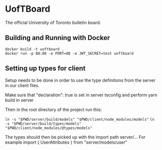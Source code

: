 # UofTBoard

The official University of Toronto bulletin board.

## Building and Running with Docker

```
docker build -t uoftboard .
docker run -p 80:80 -e PORT=80 -e JWT_SECRET=test uoftboard
```

## Setting up types for client

Setup needs to be done in order to use the type definitions from the server in our client files.

Make sure that "declaration": true is set in server tsconfig and perform yarn build in server

Then in the root directory of the project run this:

`ln -s "$PWD/server/build/models" "$PWD/client/node_modules/models"`
`ln -s "$PWD/server/build/types/models" "$PWD/client/node_modules/@types/models"`

The types should then be picked up with the import path server/... For example import {
UserAttributes } from "server/models/user"
